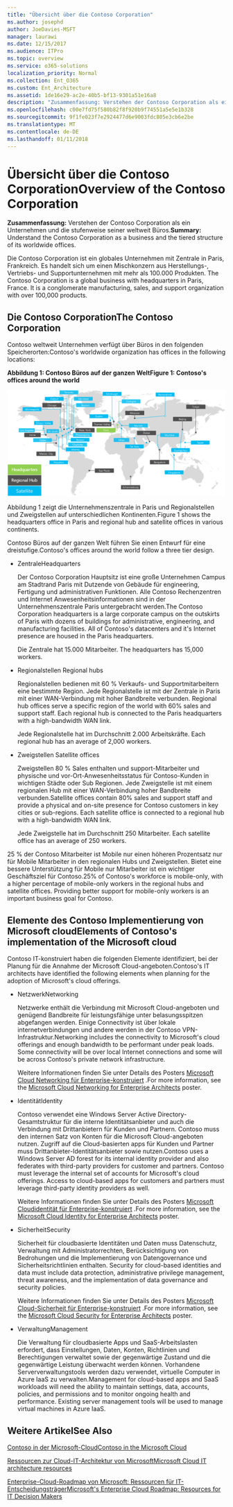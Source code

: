```yaml
---
title: "Übersicht über die Contoso Corporation"
ms.author: josephd
author: JoeDavies-MSFT
manager: laurawi
ms.date: 12/15/2017
ms.audience: ITPro
ms.topic: overview
ms.service: o365-solutions
localization_priority: Normal
ms.collection: Ent_O365
ms.custom: Ent_Architecture
ms.assetid: 1de16e29-ac2e-40b5-bf13-9301a51e16a8
description: "Zusammenfassung: Verstehen der Contoso Corporation als ein Unternehmen und die stufenweise seiner weltweit Büros."
ms.openlocfilehash: c00e7fd75f580b82f8f920b9f74551a5e5e1b328
ms.sourcegitcommit: 9f1fe023f7e2924477d6e9003fdc805e3cb6e2be
ms.translationtype: MT
ms.contentlocale: de-DE
ms.lasthandoff: 01/11/2018
---
```

# <a name="overview-of-the-contoso-corporation"></a><span data-ttu-id="8975e-103">Übersicht über die Contoso Corporation</span><span class="sxs-lookup"><span data-stu-id="8975e-103">Overview of the Contoso Corporation</span></span>

 <span data-ttu-id="8975e-104">**Zusammenfassung:** Verstehen der Contoso Corporation als ein Unternehmen und die stufenweise seiner weltweit Büros.</span><span class="sxs-lookup"><span data-stu-id="8975e-104">**Summary:** Understand the Contoso Corporation as a business and the tiered structure of its worldwide offices.</span></span>
  
<span data-ttu-id="8975e-p101">Die Contoso Corporation ist ein globales Unternehmen mit Zentrale in Paris, Frankreich. Es handelt sich um einen Mischkonzern aus Herstellungs-, Vertriebs- und Supportunternehmen mit mehr als 100.000 Produkten.
 </span><span class="sxs-lookup"><span data-stu-id="8975e-p101">The Contoso Corporation is a global business with headquarters in Paris, France. It is a conglomerate manufacturing, sales, and support organization with over 100,000 products.</span></span> 
  
## <a name="the-contoso-corporation"></a><span data-ttu-id="8975e-107">Die Contoso Corporation</span><span class="sxs-lookup"><span data-stu-id="8975e-107">The Contoso Corporation</span></span>

<span data-ttu-id="8975e-108">Contoso weltweit Unternehmen verfügt über Büros in den folgenden Speicherorten:</span><span class="sxs-lookup"><span data-stu-id="8975e-108">Contoso's worldwide organization has offices in the following locations:</span></span>
  
<span data-ttu-id="8975e-109">**Abbildung 1: Contoso Büros auf der ganzen Welt**</span><span class="sxs-lookup"><span data-stu-id="8975e-109">**Figure 1: Contoso's offices around the world**</span></span>

![Die weltweiten Büros der Contoso Corporation](images/Contoso_Poster/Contoso_WW_Org.png)

  
<span data-ttu-id="8975e-111">Abbildung 1 zeigt die Unternehmenszentrale in Paris und Regionalstellen und Zweigstellen auf unterschiedlichen Kontinenten.</span><span class="sxs-lookup"><span data-stu-id="8975e-111">Figure 1 shows the headquarters office in Paris and regional hub and satellite offices in various continents.</span></span>
  
<span data-ttu-id="8975e-112">Contoso Büros auf der ganzen Welt führen Sie einen Entwurf für eine dreistufige.</span><span class="sxs-lookup"><span data-stu-id="8975e-112">Contoso's offices around the world follow a three tier design.</span></span>
  
- <span data-ttu-id="8975e-113">Zentrale</span><span class="sxs-lookup"><span data-stu-id="8975e-113">Headquarters</span></span>
    
    <span data-ttu-id="8975e-p102">Der Contoso Corporation Hauptsitz ist eine große Unternehmen Campus am Stadtrand Paris mit Dutzende von Gebäude für engineering, Fertigung und administrativen Funktionen. Alle Contoso Rechenzentren und Internet Anwesenheitsinformationen sind in der Unternehmenszentrale Paris untergebracht werden.</span><span class="sxs-lookup"><span data-stu-id="8975e-p102">The Contoso Corporation headquarters is a large corporate campus on the outskirts of Paris with dozens of buildings for administrative, engineering, and manufacturing facilities. All of Contoso's datacenters and it's Internet presence are housed in the Paris headquarters.</span></span>
    
    <span data-ttu-id="8975e-116">Die Zentrale hat 15.000 Mitarbeiter.
</span><span class="sxs-lookup"><span data-stu-id="8975e-116">The headquarters has 15,000 workers.</span></span>
    
- <span data-ttu-id="8975e-117">Regionalstellen
</span><span class="sxs-lookup"><span data-stu-id="8975e-117">Regional hubs</span></span>
    
    <span data-ttu-id="8975e-p103">Regionalstellen bedienen mit 60 % Verkaufs- und Supportmitarbeitern eine bestimmte Region. Jede Regionalstelle ist mit der Zentrale in Paris mit einer WAN-Verbindung mit hoher Bandbreite verbunden. </span><span class="sxs-lookup"><span data-stu-id="8975e-p103">Regional hub offices serve a specific region of the world with 60% sales and support staff. Each regional hub is connected to the Paris headquarters with a high-bandwidth WAN link.</span></span> 
    
    <span data-ttu-id="8975e-120">Jede Regionalstelle hat im Durchschnitt 2.000 Arbeitskräfte.
</span><span class="sxs-lookup"><span data-stu-id="8975e-120">Each regional hub has an average of 2,000 workers.</span></span>
    
- <span data-ttu-id="8975e-121">Zweigstellen
</span><span class="sxs-lookup"><span data-stu-id="8975e-121">Satellite offices</span></span>
    
    <span data-ttu-id="8975e-p104">Zweigstellen 80 % Sales enthalten und support-Mitarbeiter und physische und vor-Ort-Anwesenheitsstatus für Contoso-Kunden in wichtigen Städte oder Sub Regionen. Jede Zweigstelle ist mit einem regionalen Hub mit einer WAN-Verbindung hoher Bandbreite verbunden.</span><span class="sxs-lookup"><span data-stu-id="8975e-p104">Satellite offices contain 80% sales and support staff and provide a physical and on-site presence for Contoso customers in key cities or sub-regions. Each satellite office is connected to a regional hub with a high-bandwidth WAN link.</span></span>
    
    <span data-ttu-id="8975e-124">Jede Zweigstelle hat im Durchschnitt 250 Mitarbeiter.
</span><span class="sxs-lookup"><span data-stu-id="8975e-124">Each satellite office has an average of 250 workers.</span></span>
    
<span data-ttu-id="8975e-p105">25 % der Contoso Mitarbeiter ist Mobile nur einen höheren Prozentsatz nur für Mobile Mitarbeiter in den regionalen Hubs und Zweigstellen. Bietet eine bessere Unterstützung für Mobile nur Mitarbeiter ist ein wichtiger Geschäftsziel für Contoso.</span><span class="sxs-lookup"><span data-stu-id="8975e-p105">25% of Contoso's workforce is mobile-only, with a higher percentage of mobile-only workers in the regional hubs and satellite offices. Providing better support for mobile-only workers is an important business goal for Contoso.</span></span>
  
## <a name="elements-of-contosos-implementation-of-the-microsoft-cloud"></a><span data-ttu-id="8975e-127">Elemente des Contoso Implementierung von Microsoft cloud</span><span class="sxs-lookup"><span data-stu-id="8975e-127">Elements of Contoso's implementation of the Microsoft cloud</span></span>

<span data-ttu-id="8975e-128">Contoso IT-konstruiert haben die folgenden Elemente identifiziert, bei der Planung für die Annahme der Microsoft Cloud-angeboten.</span><span class="sxs-lookup"><span data-stu-id="8975e-128">Contoso's IT architects have identified the following elements when planning for the adoption of Microsoft's cloud offerings.</span></span>
  
- <span data-ttu-id="8975e-129">Netzwerk</span><span class="sxs-lookup"><span data-stu-id="8975e-129">Networking</span></span>
    
    <span data-ttu-id="8975e-p106">Netzwerke enthält die Verbindung mit Microsoft Cloud-angeboten und genügend Bandbreite für leistungsfähige unter belasungsspitzen abgefangen werden. Einige Connectivity ist über lokale internetverbindungen und andere werden in der Contoso VPN-Infrastruktur.</span><span class="sxs-lookup"><span data-stu-id="8975e-p106">Networking includes the connectivity to Microsoft's cloud offerings and enough bandwidth to be performant under peak loads. Some connectivity will be over local Internet connections and some will be across Contoso's private network infrastructure.</span></span>
    
    <span data-ttu-id="8975e-132">Weitere Informationen finden Sie unter Details des Posters [Microsoft Cloud Networking für Enterprise-konstruiert](microsoft-cloud-networking-for-enterprise-architects.md) .</span><span class="sxs-lookup"><span data-stu-id="8975e-132">For more information, see the [Microsoft Cloud Networking for Enterprise Architects](microsoft-cloud-networking-for-enterprise-architects.md) poster.</span></span>
   
- <span data-ttu-id="8975e-133">Identität</span><span class="sxs-lookup"><span data-stu-id="8975e-133">Identity</span></span>
    
    <span data-ttu-id="8975e-p107">Contoso verwendet eine Windows Server Active Directory-Gesamtstruktur für die interne Identitätsanbieter und auch die Verbindung mit Drittanbietern für Kunden und Partnern. Contoso muss den internen Satz von Konten für die Microsoft Cloud-angeboten nutzen. Zugriff auf die Cloud-basierten apps für Kunden und Partner muss Drittanbieter-Identitätsanbieter sowie nutzen.</span><span class="sxs-lookup"><span data-stu-id="8975e-p107">Contoso uses a Windows Server AD forest for its internal identity provider and also federates with third-party providers for customer and partners. Contoso must leverage the internal set of accounts for Microsoft's cloud offerings. Access to cloud-based apps for customers and partners must leverage third-party identity providers as well.</span></span>
    
    <span data-ttu-id="8975e-137">Weitere Informationen finden Sie unter Details des Posters [Microsoft Cloudidentität für Enterprise-konstruiert](microsoft-cloud-identity-for-enterprise-architects.md) .</span><span class="sxs-lookup"><span data-stu-id="8975e-137">For more information, see the [Microsoft Cloud Identity for Enterprise Architects](microsoft-cloud-identity-for-enterprise-architects.md) poster.</span></span>
    
- <span data-ttu-id="8975e-138">Sicherheit</span><span class="sxs-lookup"><span data-stu-id="8975e-138">Security</span></span>
    
    <span data-ttu-id="8975e-139">Sicherheit für cloudbasierte Identitäten und Daten muss Datenschutz, Verwaltung mit Administratorrechten, Berücksichtigung von Bedrohungen und die Implementierung von Datengovernance und Sicherheitsrichtlinien enthalten.
</span><span class="sxs-lookup"><span data-stu-id="8975e-139">Security for cloud-based identities and data must include data protection, administrative privilege management, threat awareness, and the implementation of data governance and security policies.</span></span>
    
    <span data-ttu-id="8975e-140">Weitere Informationen finden Sie unter Details des Posters [Microsoft Cloud-Sicherheit für Enterprise-konstruiert](http://aka.ms/cloudarchsecurity) .</span><span class="sxs-lookup"><span data-stu-id="8975e-140">For more information, see the [Microsoft Cloud Security for Enterprise Architects](http://aka.ms/cloudarchsecurity) poster.</span></span>
    
- <span data-ttu-id="8975e-141">Verwaltung</span><span class="sxs-lookup"><span data-stu-id="8975e-141">Management</span></span>
    
    <span data-ttu-id="8975e-p108">Die Verwaltung für cloudbasierte Apps und SaaS-Arbeitslasten erfordert, dass Einstellungen, Daten, Konten, Richtlinien und Berechtigungen verwaltet sowie der gegenwärtige Zustand und die gegenwärtige Leistung überwacht werden können.
 Vorhandene Serververwaltungstools werden dazu verwendet, virtuelle Computer in Azure IaaS zu verwalten.</span><span class="sxs-lookup"><span data-stu-id="8975e-p108">Management for cloud-based apps and SaaS workloads will need the ability to maintain settings, data, accounts, policies, and permissions and to monitor ongoing health and performance. Existing server management tools will be used to manage virtual machines in Azure IaaS.</span></span>
    
## <a name="see-also"></a><span data-ttu-id="8975e-144">Weitere Artikel</span><span class="sxs-lookup"><span data-stu-id="8975e-144">See Also</span></span>

[<span data-ttu-id="8975e-145">Contoso in der Microsoft-Cloud</span><span class="sxs-lookup"><span data-stu-id="8975e-145">Contoso in the Microsoft Cloud</span></span>](contoso-in-the-microsoft-cloud.md)
  
[<span data-ttu-id="8975e-146">Ressourcen zur Cloud-IT-Architektur von Microsoft</span><span class="sxs-lookup"><span data-stu-id="8975e-146">Microsoft Cloud IT architecture resources</span></span>](microsoft-cloud-it-architecture-resources.md)

[<span data-ttu-id="8975e-147">Enterprise-Cloud-Roadmap von Microsoft: Ressourcen für IT-Entscheidungsträger</span><span class="sxs-lookup"><span data-stu-id="8975e-147">Microsoft's Enterprise Cloud Roadmap: Resources for IT Decision Makers</span></span>](https://sway.com/FJ2xsyWtkJc2taRD)
 


